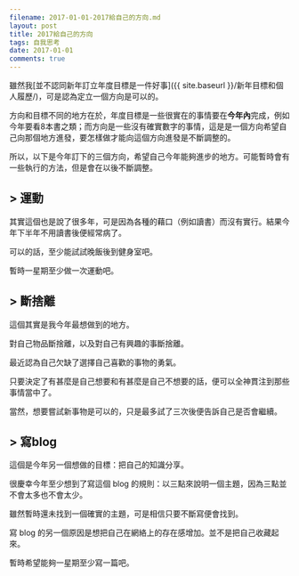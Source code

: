 ```yaml
---
filename: 2017-01-01-2017給自己的方向.md
layout: post
title: 2017給自己的方向
tags: 自我思考
date: 2017-01-01
comments: true
---
```


雖然我[並不認同新年訂立年度目標是一件好事]({{ site.baseurl }}/新年目標和個人履歷/)，可是認為定立一個方向是可以的。

方向和目標不同的地方在於，年度目標是一些很實在的事情要在**今年內**完成，例如今年要看8本書之類；而方向是一些沒有確實數字的事情，這是是一個方向希望自己向那個地方進發，要怎樣做才能向這個方向進發是不斷調整的。

所以，以下是今年訂下的三個方向，希望自己今年能夠進步的地方。可能暫時會有一些執行的方法，但是會在以後不斷調整。

## > 運動

其實這個也是說了很多年，可是因為各種的藉口（例如讀書）而沒有實行。結果今年下半年不用讀書後便經常病了。

可以的話，至少能試試晚飯後到健身室吧。

暫時一星期至少做一次運動吧。

## > 斷捨離

這個其實是我今年最想做到的地方。

對自己物品斷捨離，以及對自己有興趣的事斷捨離。

最近認為自己欠缺了選擇自己喜歡的事物的勇氣。

只要決定了有甚麼是自己想要和有甚麼是自己不想要的話，便可以全神貫注到那些事情當中了。

當然，想要嘗試新事物是可以的，只是最多試了三次後便告訴自己是否會繼續。

## > 寫blog

這個是今年另一個想做的目標：把自己的知識分享。

很慶幸今年至少想到了寫這個 blog 的規則：以三點來說明一個主題，因為三點並不會太多也不會太少。

雖然暫時還未找到一個確實的主題，可是相信只要不斷寫便會找到。

寫 blog 的另一個原因是想把自己在網絡上的存在感增加。並不是把自己收藏起來。

暫時希望能夠一星期至少寫一篇吧。